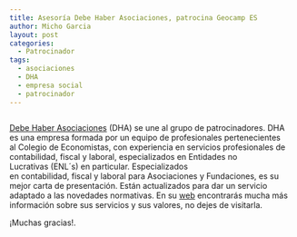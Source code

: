 ```yaml
---
title: Asesoría Debe Haber Asociaciones, patrocina Geocamp ES
author: Micho Garcia
layout: post
categories:
  - Patrocinador
tags:
  - asociaciones
  - DHA
  - empresa social
  - patrocinador
---
```

[<img class="aligncenter" alt="" src="http://www.debehaberasociaciones.com/images/stories/dha_logo.png" />][1]

<a title="DHA" href="http://www.debehaberasociaciones.com/" target="_blank">Debe Haber Asociaciones</a> (DHA) se une al grupo de patrocinadores. DHA es una empresa formada por un equipo de profesionales pertenecientes al Colegio de Economistas, con experiencia en servicios profesionales de contabilidad, fiscal y laboral, especializados en Entidades no Lucrativas (ENL´s) en particular. Especializados en contabilidad, fiscal y laboral para Asociaciones y Fundaciones, es su mejor carta de presentación. Están actualizados para dar un servicio adaptado a las novedades normativas. En su <a title="Conoce DHA" href="http://www.debehaberasociaciones.com/conocenos" target="_blank">web</a> encontrarás mucha más información sobre sus servicios y sus valores, no dejes de visitarla.

¡Muchas gracias!.

 [1]: http://www.debehaberasociaciones.com

